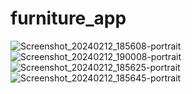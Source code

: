 # furniture_app
![Screenshot_20240212_185608-portrait](https://github.com/fenishpatel3150/furniture_app/assets/143187609/e2158933-1035-4ab4-99ff-6547f14854b1)
![Screenshot_20240212_190008-portrait](https://github.com/fenishpatel3150/furniture_app/assets/143187609/d61b56b4-af7f-452e-8ea9-449c7d508559)
![Screenshot_20240212_185625-portrait](https://github.com/fenishpatel3150/furniture_app/assets/143187609/73d3b717-f070-449c-8af3-0407eafefba7)
![Screenshot_20240212_185645-portrait](https://github.com/fenishpatel3150/furniture_app/assets/143187609/2ddbfb68-3082-41b1-846c-1d1dbfceb79c)






